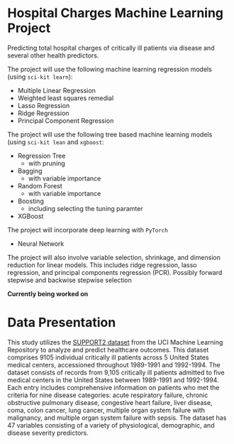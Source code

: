 # Hospital Charges Machine Learning Project
Predicting total hospital charges of critically ill patients via disease and several other health predictors. 

The project will use the following machine learning regression models (using `sci-kit learn`): 
- Multiple Linear Regression
- Weighted least squares remedial
- Lasso Regression
- Ridge Regression
- Principal Component Regression

The project will use the following tree based machine learning models (using `sci-kit lean` and `xgboost`: 
- Regression Tree
  - with pruning
- Bagging
  - with variable importance
- Random Forest
  - with variable importance
- Boosting
  - including selecting the tuning paramter
- XGBoost

The project will incorporate deep learning with `PyTorch`
- Neural Network

The project will also involve variable selection, shrinkage, and dimension reduction for linear models. This includes ridge regression, lasso regression, and principal components regression (PCR). Possibly forward stepwise and backwise stepwise selection

**Currently being worked on**

# Data Presentation

This study utilizes the [SUPPORT2 dataset](https://archive.ics.uci.edu/dataset/880/support2) from the UCI Machine Learning Repository to analyze and predict healthcare outcomes. This dataset comprises 9105 individual critically ill patients across 5 United States medical centers, accessioned throughout 1989-1991 and 1992-1994. The dataset consists of records from 9,105 critically ill patients admitted to five medical centers in the United States between 1989-1991 and 1992-1994. Each entry includes comprehensive information on patients who met the criteria for nine disease categories: acute respiratory failure, chronic obstructive pulmonary disease, congestive heart failure, liver disease, coma, colon cancer, lung cancer, multiple organ system failure with malignancy, and multiple organ system failure with sepsis. The dataset has 47 variables consisting of a variety of physiological, demographic, and disease severity predictors.


